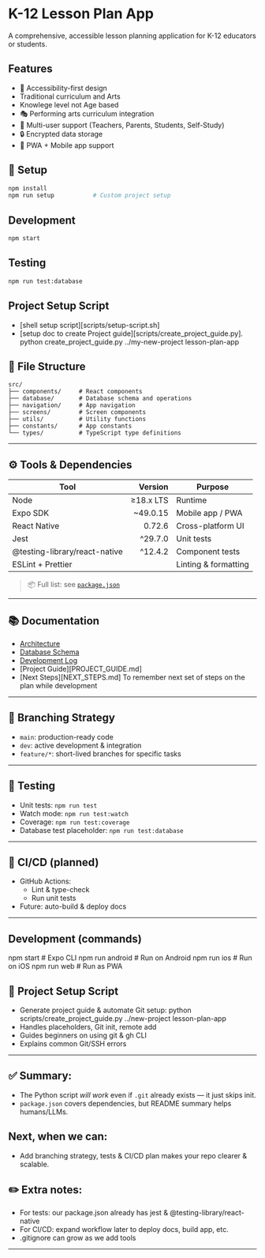 # K-12 Lesson Plan App

A comprehensive, accessible lesson planning application for K-12 educators or students.

## Features
- 🎯 Accessibility-first design
- Traditional curriculum and Arts
- Knowlege level not Age based 
- 🎭 Performing arts curriculum integration
- 👥 Multi-user support (Teachers, Parents, Students, Self-Study)
- 🔒 Encrypted data storage
- 📱 PWA + Mobile app support

## 🚀 Setup
```bash
npm install
npm run setup           # Custom project setup
```
## Development
```bash
npm start
```

## Testing
```bash
npm run test:database
```

## Project Setup Script
- [shell setup script][scripts/setup-script.sh]
- [setup doc to create Project guide][scripts/create_project_guide.py]. 
   python create_project_guide.py ../my-new-project lesson-plan-app

## 📂 File Structure
```
src/
├── components/     # React components
├── database/       # Database schema and operations
├── navigation/     # App navigation
├── screens/        # Screen components
├── utils/          # Utility functions
├── constants/      # App constants
└── types/          # TypeScript type definitions
```

---

## ⚙️ Tools & Dependencies
| Tool | Version | Purpose |
|-----|---------:|--------|
| Node | ≥18.x LTS | Runtime |
| Expo SDK | ~49.0.15 | Mobile app / PWA |
| React Native | 0.72.6 | Cross-platform UI |
| Jest | ^29.7.0 | Unit tests |
| @testing-library/react-native | ^12.4.2 | Component tests |
| ESLint + Prettier | | Linting & formatting |

> 📦 Full list: see [`package.json`](./package.json)

---
## 📚 Documentation
- [Architecture](docs/architecture.md)
- [Database Schema](docs/database.md)
- [Development Log](docs/development_log.md)
- [Project Guide][PROJECT_GUIDE.md]
- [Next Steps][NEXT_STEPS.md] To remember next set of steps on the plan while development 

---
## 🌱 Branching Strategy
- `main`: production-ready code
- `dev`: active development & integration
- `feature/*`: short-lived branches for specific tasks

---

## 🧪 Testing
- Unit tests: `npm run test`
- Watch mode: `npm run test:watch`
- Coverage: `npm run test:coverage`
- Database test placeholder: `npm run test:database`

---

## 🔧 CI/CD (planned)
- GitHub Actions:
  - Lint & type-check
  - Run unit tests
- Future: auto-build & deploy docs

---
## Development (commands)
npm start               # Expo CLI
npm run android         # Run on Android
npm run ios             # Run on iOS
npm run web             # Run as PWA

## 📄 Project Setup Script

- Generate project guide & automate Git setup:
python scripts/create_project_guide.py ../new-project lesson-plan-app
- Handles placeholders, Git init, remote add
- Guides beginners on using git & gh CLI
- Explains common Git/SSH errors

---

## ✅ **Summary:**
- The Python script *will work* even if `.git` already exists — it just skips init.
- `package.json` covers dependencies, but README summary helps humans/LLMs.

## Next, when we can:
- Add branching strategy, tests & CI/CD plan makes your repo clearer & scalable.

## ✏️ Extra notes:
- For tests: our package.json already has jest & @testing-library/react-native
- For CI/CD: expand workflow later to deploy docs, build app, etc.
- .gitignore can grow as we add tools
---
<!-- 
Next 
✅ Generate starter `.github/workflows/lint.yml`  
✅ Make starter `tests/` folder with a sample Jest test  
✅ Suggest a lightweight `.gitignore`
This is a comment in markdown 🚀 --> 